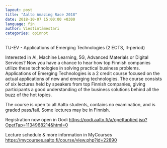 ```yaml
---
layout: post
title: "Aalto Amazing Race 2018"
date: 2018-10-07 15:00:00 +0300
language: fin
author: Viestintämestari
categories: opinnot
---
```

TU-EV - Applications of Emerging Technologies (2 ECTS, II-period)

Interested in AI, Machine Learning, 5G, Advanced Materials or Digital Services? Now you have a chance to hear how top Finnish companies utilize these technologies in solving practical business problems. Applications of Emerging Technologies is a 2 credit course focused on the actual applications of new and emerging technologies. The course consists of six lectures held by speakers from top Finnish companies, giving participants a good understanding of the business solutions behind all the buzz of the hot topics.

The course is open to all Aalto students, contains no examination, and is graded pass/fail. Some lectures may be in Finnish.

Registration now open in Oodi <https://oodi.aalto.fi/a/opettaptied.jsp?OpetTap=1134968214&html=0>

Lecture schedule & more information in MyCourses <https://mycourses.aalto.fi/course/view.php?id=22890>